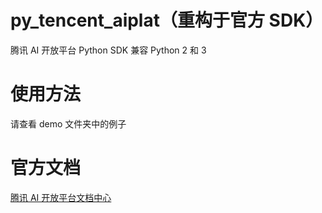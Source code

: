 # py_tencent_aiplat（重构于官方 SDK）
腾讯 AI 开放平台 Python SDK
兼容 Python 2 和 3
# 使用方法
请查看 demo 文件夹中的例子
# 官方文档
[腾讯 AI 开放平台文档中心](https://ai.qq.com/doc/index.shtml)
